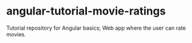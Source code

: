 # angular-tutorial-movie-ratings
Tutorial repository for Angular basics; Web app where the user can rate movies.
